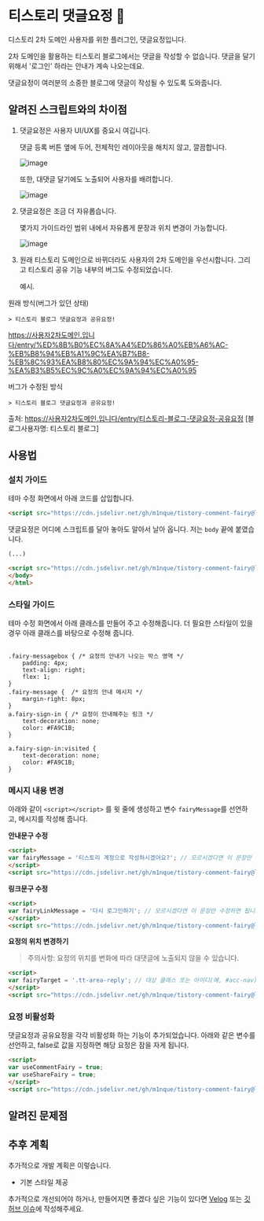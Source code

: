 # 티스토리 댓글요정 &#129498;

디스토리 2차 도메인 사용자를 위한 플러그인, 댓글요정입니다.

2차 도메인을 활용하는 티스토리 블로그에서는 댓글을 작성할 수 없습니다.
댓글을 달기 위해서 '로그인' 하라는 안내가 계속 나오는데요.

댓글요정이 여러분의 소중한 블로그에 댓글이 작성될 수 있도록 도와줍니다.


## 알려진 스크립트와의 차이점

1. 댓글요정은 사용자 UI/UX를 중요시 여깁니다.

	댓글 등록 버튼 옆에 두어, 전체적인 레이아웃을 해치지 않고, 깔끔합니다.

	![image](https://github.com/m1nque/tistory-comment-fairy/assets/3124496/0707284d-769c-48de-9fe8-e49ba8f106ca)

	또한, 대댓글 달기에도 노출되어 사용자를 배려합니다.

	![image](https://github.com/m1nque/tistory-comment-fairy/assets/3124496/50367d3c-5be0-437f-9608-ecf499108778)

3. 댓글요정은 조금 더 자유롭습니다.

   	몇가지 가이드라인 범위 내에서 자유롭게 문장과 위치 변경이 가능합니다.
   	
	![image](https://github.com/m1nque/tistory-comment-fairy/assets/3124496/3083f3e9-9851-46b7-90ca-006d15fc8f21)

4. 원래 티스토리 도메인으로 바뀌더라도 사용자의 2차 도메인을 우선시합니다. 그리고 티스토리 공유 기능 내부의 버그도 수정되었습니다.

	예시.

원래 방식(버그가 있던 상태)

 	> 티스토리 블로그 댓글요정과 공유요정!
https://사용자2차도메인.입니다/entry/%ED%8B%B0%EC%8A%A4%ED%86%A0%EB%A6%AC-%EB%B8%94%EB%A1%9C%EA%B7%B8-%EB%8C%93%EA%B8%80%EC%9A%94%EC%A0%95-%EA%B3%B5%EC%9C%A0%EC%9A%94%EC%A0%95

버그가 수정된 방식

 	> 티스토리 블로그 댓글요정과 공유요정!
출처: https://사용자2차도메인.입니다/entry/티스토리-블로그-댓글요정-공유요정 [블로그사용자명: 티스토리 블로그]
 	


## 사용법

### 설치 가이드

테마 수정 화면에서 아래 코드를 삽입합니다.

```html
<script src="https://cdn.jsdelivr.net/gh/m1nque/tistory-comment-fairy@latest/dist/tistory-comment-fairy.min.js"></script>
```

댓글요정은 어디에 스크립트를 달아 놓아도 알아서 날아 옵니다. 저는 `body` 끝에 붙였습니다.
```html
(...)

<script src="https://cdn.jsdelivr.net/gh/m1nque/tistory-comment-fairy@latest/dist/tistory-comment-fairy.min.js"></script>
</body>
</html>
```


### 스타일 가이드

테마 수정 화면에서 아래 클래스를 만들어 주고 수정해줍니다. 더 필요한 스타일이 있을 경우 아래 클래스를 바탕으로 수정해 줍니다.

```

.fairy-messagebox { /* 요정의 안내가 나오는 박스 영역 */
	padding: 4px;
	text-align: right;
	flex: 1;
}
.fairy-message {  /* 요정의 안내 메시지 */
	margin-right: 8px;
}
a.fairy-sign-in { /* 요정이 안내해주는 링크 */
	text-decoration: none;
	color: #FA9C1B;
}

a.fairy-sign-in:visited {
	text-decoration: none;
	color: #FA9C1B;
}

```


### 메시지 내용 변경
아래와 같이 `<script></script>` 를 윗 줄에 생성하고 변수 `fairyMessage`를 선언하고, 메시지를 작성해 줍니다.

**안내문구 수정**
```html
<script>
var fairyMessage = '티스토리 계정으로 작성하시겠어요?'; // 모르시겠다면 이 문장만 수정하면 됩니다. 메시지를 없애고 싶다면 ''로 남겨둡니다.
</script>
<script src="https://cdn.jsdelivr.net/gh/m1nque/tistory-comment-fairy@latest/dist/tistory-comment-fairy.min.js"></script>
```

**링크문구 수정**
```html
<script>
var fairyLinkMessage = '다시 로그인하기'; // 모르시겠다면 이 문장만 수정하면 됩니다.
</script>
<script src="https://cdn.jsdelivr.net/gh/m1nque/tistory-comment-fairy@latest/dist/tistory-comment-fairy.min.js"></script>
```

**요정의 위치 변경하기**

> 주의사항: 요정의 위치를 변화에 따라 대댓글에 노출되지 않을 수 있습니다.

```html
<script>
var fairyTarget = '.tt-area-reply'; // 대상 클래스 또는 아이디(예, #acc-nav)지정해 줍니다. 하위에 다른 HTML 요소가 있을 경우, 가장 앞쪽에 생성됩니다.
</script>
<script src="https://cdn.jsdelivr.net/gh/m1nque/tistory-comment-fairy@latest/dist/tistory-comment-fairy.min.js"></script>
```

### 요정 비활성화
댓글요정과 공유요정을 각각 비활성화 하는 기능이 추가되었습니다.
아래와 같은 변수를 선언하고, false로 값을 지정하면 해당 요정은 잠을 자게 됩니다.

```html
<script>
var useCommentFairy = true;
var useShareFairy = true;
</script>
<script src="https://cdn.jsdelivr.net/gh/m1nque/tistory-comment-fairy@latest/dist/tistory-comment-fairy.min.js"></script>
```

## 알려진 문제점



## 추후 계획

추가적으로 개발 계획은 이렇습니다.

* 기본 스타일 제공

추가적으로 개선되어야 하거나, 만들어지면 좋겠다 싶은 기능이 있다면 
[Velog](https://velog.io/@m1nque) 또는 [깃허브 이슈](https://github.com/m1nque/tistory-comment-fairy/issues)에 작성해주세요.

